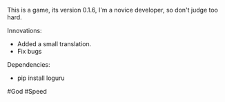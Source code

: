 This is a game, its version 0.1.6, I'm a novice developer, so don't judge too hard.

Innovations:

- Added a small translation.
- Fix bugs

Dependencies:

- pip install loguru

#God #Speed
